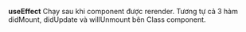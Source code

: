 **useEffect**
Chạy sau khi component được rerender.
Tương tự cả 3 hàm didMount, didUpdate và willUnmount bên Class component.